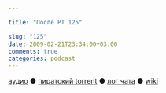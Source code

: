 ```yaml
---

title: "После РТ 125"

slug: "125"
date: 2009-02-21T23:34:00+03:00
comments: true
categories: podcast
---
```

[аудио](http://cdn.radio-t.com/rt125post.mp3) ● [пиратский torrent](http://pirates.radio-t.com/torrents/rt125post.mp3.torrent) ● [лог чата](http://chat.radio-t.com/logs/radio-t-125.html) ● [wiki](http://wiki.radio-t.com/%D0%9F%D0%BE%D1%81%D0%BB%D0%B5_%D0%A0%D0%A2_125)<audio src="http://cdn.radio-t.com/rt125post.mp3" preload="none">
